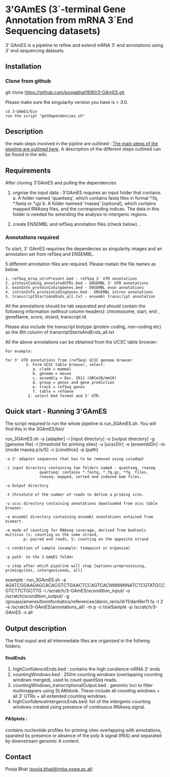 # 3'GAmES (3´-terminal Gene Annotation from mRNA 3´End Sequencing datasets)
3' GAmES is a pipeline to refine and extend mRNA 3' end annotations using 3' end sequencing datasets. 

## Installation 

### Clone from github

git clone https://github.com/poojabhat1690/3-GAmES.git

Please make sure the singularity version you have is > 3.0. 

	cd 3-GAmES/bin
	run the script "getDependencies.sh"

## Description
the main steps involved in the pipline are outlined :
[The main steps of the pipeline are outlined here](primingSites/flowchart.pdf).
A description of the different steps outlined can be found in the wiki.



## Requirements
After cloning 3'GAmES and pulling the dependencies
1. orgnise the input data : 3'GAmES requires an input folder that contains. 
	a. A folder named 'quantseq', which contains fastq files in formal *.fq, *.fastq or *.gz
	b. A folder namesd 'rnaseq' [optional], which contains mapped RNAseq files, and the corresponding indices. The data in this folder is needed for extending the analysis to intergenic regions. 
	 
2. create ENSEMBL and refSeq annotation files (check below)... 

### Annotations required
To start, 3' GAmES requrires the dependecies as singularity images and an annotation set from refSeq and ENSEMBL. 

5 different annotation files are required. Please reatain the file names as below.

	1. refSeq_mrna_utrsPresent.bed - refSeq 3' UTR annotations  
	2. proteinCoding_annotatedUTRs.bed - ENSEMBL 3' UTR annotations 
	3. exonInfo_proteinCodingGenes.bed - ENSEMBL exon annotations 
	4. intronInfo_proteinCodingGenes.bed - ENSEMBL intron annotations 
	5. transcriptStartsAndEnds_all.txt - ensembl transcript annotation  	

All the annotations should be tab separated and should contain the following information (without column headers): chromosome, start, end , geneName, score, strand, transcript id.

Please also include the transcript biotype (protein coding, non-coding etc) as the 8th column of  transcriptStartsAndEnds_all.txt


All the above annotations can be obtained from the UCSC table browser:

	For example:
		
	for 3' UTR annotations from (refSeq) UCSC genome browser                                                                                                                                    
             1. Form UCSC table browser, select:
                a. clade = mammal 
                b. genome = mouse
                c. assembly = Dec. 2011 (GRCm38/mm10)
                d. group = genes and gene prediction
                e. track = refSeq genes
                f. table = refGene
              2. select bed format and 3' UTR. 

## Quick start -  Running 3'GAmES

The script required to run the whole pipeline is run_3GAmES.sh. You will find this in the 3GAmES/bin/

run_3GAmES.sh -a [adapter] -i [input directory] -o [output directory] -g [genome file] -t [threshold for priming sites]
-u [ucscDir] -e [ensemblDir] -m [mode rnaseq p/s/S] -c [condition] -p [path]
 
 
 	-a 3' adapter sequences that has to be removed using cutadapt
 
 	-i input directory containing two folders named - quantseq, rnaseq
                   quantseq: contains *.fastq, *.fq.gz, *fq  files. 
                   rnaseq: mapped, sorted and indexed bam files. 
 
 	-o Output directory
 
 	-t threshold of the number of reads to define a priming site.
 
 	-u ucsc directory containing annotations downloaded from ucsc table browser. 
 
 	-e ensembl directory containing ensembl annotations ontained from biomart. 
 
 	-m mode of counting for RNAseq coverage, derived from bedtools multicov (s: counting on the same strand, 
            p: paired end reads, S: counting on the opposite strand
 
 	-c condition of sample (example: timepoint or organism)
	
	-p path  to the 3-GAmES folder

	-s step after which pipeline will stop [options:preprocessing, primingsites, intergenicends, all]

example : run_3GAmES.sh -a AGATCGGAAGAGCACACGTCTGAACTCCAGTCACNNNNNNATCTCGTATGCCGTCTTCTGCTTG -i /scratch/3-GAmES/xcondition_input/ -o /scratch/xcondition_output/ -g /groups/ameres/bioinformatics/references/danio_rerio/dr11/danRer11.fa -t 2  -e /scratch/3-GAmES/annotations_all/ -m p -c trialSample -p /scratch/3-GAmES -s all

## Output description
The final ouput and all intermediate files are organized in the follwing folders:

#### finalEnds
 1. highConfidenceEnds.bed :  contains the high condience mRNA 3' ends 
 2. countingWindows.bed :  250nt counting windows (overlapping counting windows merged), used to count quantSeq reads.
 3. countingWindows_transcriptionalOutput.bed : genomic loci to filter multimappers using SLAMdunk. These include all counting windows + all 3' UTRs + all extended counting windows. 
 4. highConfidenceIntergenicEnds.bed: list of the intergenic counting windows created using presence of continuous RNAseq signal.

#### PASplots :
 contains nucleotide profiles for priming sites overlapping with annotations, sparated by presence or absence of the poly A signal (PAS) and separated by downstream genomic A content. 



## Contact
Pooja Bhat (pooja.bhat@imba.oeaw.ac.at)        


